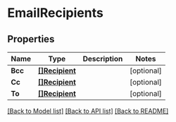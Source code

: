 # EmailRecipients

## Properties

Name | Type | Description | Notes
------------ | ------------- | ------------- | -------------
**Bcc** | [**[]Recipient**](Recipient) |  | [optional] 
**Cc** | [**[]Recipient**](Recipient) |  | [optional] 
**To** | [**[]Recipient**](Recipient) |  | [optional] 

[[Back to Model list]](../README#documentation-for-models) [[Back to API list]](../README#documentation-for-api-endpoints) [[Back to README]](../README)


